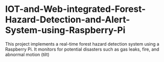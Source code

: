 # IOT-and-Web-integrated-Forest-Hazard-Detection-and-Alert-System-using-Raspberry-Pi
This project implements a real-time forest hazard detection system using a Raspberry Pi. It monitors for potential disasters such as gas leaks, fire, and abnormal motion (tilt)
